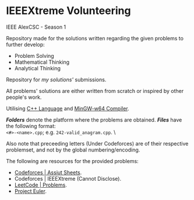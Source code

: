 # IEEEXtreme Volunteering

IEEE AlexCSC - Season 1

Repository made for the solutions written regarding the given problems to further develop:

- Problem Solving
- Mathematical Thinking
- Analytical Thinking

Repository for *my solutions'* submissions.

All problems' solutions are either written from scratch or inspired by other people's work.

Utilising [C++ Language](https://en.wikipedia.org/wiki/C%2B%2B) and [MinGW-w64 Compiler](https://www.mingw-w64.org/downloads/).

***Folders*** denote the platform where the problems are obtained. ***Files*** have the following format: \
`<#>-<name>.cpp`; e.g. `242-valid_anagram.cpp`. \

Also note that preceeding letters (Under Codeforces) are of their respective problemset, and not by the global numbering/encoding.

The following are resources for the provided problems:

- [Codeforces | Assiut Sheets](https://codeforces.com/group/MWSDmqGsZm/contests).
- Codeforces | IEEEXtreme (Cannot Disclose).
- [LeetCode | Problems](https://leetcode.com/problemset/).
- [Project Euler](https://projecteuler.net/archives).
